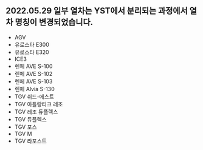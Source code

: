 2022.05.29
일부 열차는 YST에서 분리되는 과정에서 열차 명칭이 변경되었습니다.
-----
* AGV
* 유로스타 E300
* 유로스타 E320
* ICE3
* 렌페 AVE S-100
* 렌페 AVE S-102
* 렌페 AVE S-103
* 렌페 Alvia S-130
* TGV 쉬드-에스트
* TGV 아틀랑티크 레조
* TGV 레조 듀플렉스
* TGV 듀플렉스
* TGV 포스
* TGV M
* TGV 라포스트